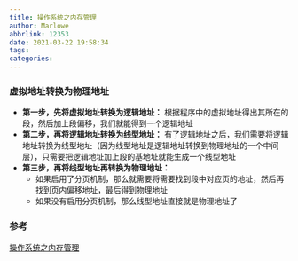 ```yaml
---
title: 操作系统之内存管理
author: Marlowe
abbrlink: 12353
date: 2021-03-22 19:58:34
tags:
categories:
---
```


### 虚拟地址转换为物理地址
* **第一步，先将虚拟地址转换为逻辑地址：** 根据程序中的虚拟地址得出其所在的段，然后加上段偏移，我们就能得到一个逻辑地址
* **第二步，再将逻辑地址转换为线型地址：** 有了逻辑地址之后，我们需要将逻辑地址转换为线型地址（因为线型地址是逻辑地址转换到物理地址的一个中间层），只需要把逻辑地址加上段的基地址就能生成一个线型地址
* **第三步，再将线型地址再转换为物理地址：**
  * 如果启用了分页机制，那么就需要将需要找到段中对应页的地址，然后再找到页内偏移地址，最后得到物理地址
   * 如果没有启用分页机制，那么线型地址直接就是物理地址了



### 参考
[操作系统之内存管理](https://blog.unclezs.com/%E6%93%8D%E4%BD%9C%E7%B3%BB%E7%BB%9F/%E6%93%8D%E4%BD%9C%E7%B3%BB%E7%BB%9F%E4%B9%8B%E5%86%85%E5%AD%98%E7%AE%A1%E7%90%86.html)